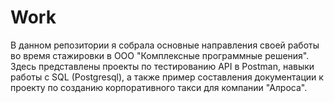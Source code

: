 # Work
В данном репозитории я собрала основные направления своей работы во время стажировки в ООО "Комплексные программные решения". Здесь представлены проекты по тестированию API в Postman, навыки работы с SQL (Postgresql), а также пример составления документации к проекту по созданию корпоративного такси для компании "Алроса".
